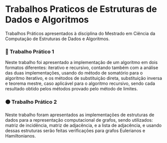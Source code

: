 # Trabalhos Praticos de Estruturas de Dados e Algoritmos

Trabalhos Práticos apresentados à disciplina do Mestrado em Ciência da Computação de Estruturas de Dados e Algoritmos.

### 🔴 Trabalho Prático 1

Neste trabalho foi apresentado a implementação de um algoritmo em dois formatos diferentes: iterativo e recursivo, contando também com a análise das duas implementações, usando do método de somatório para o algoritmo iterativo, e os métodos de substituição direta, substituição inversa e teorema mestre, caso aplicável para o algoritmo recursivo, sendo cada resultado obtido pelos métodos provado pelo método de limites.

### 🟠 Trabalho Prático 2

Neste trabalho foram apresentados as implementações de estruturas de dados para a representação computacional de grafos, sendo utilizados: matriz de incidência, matriz de adjacência, e a lista de adjacência, e usando dessas estruturas serão feitas verificações para grafos Eulerianos e Hamiltonianos.
